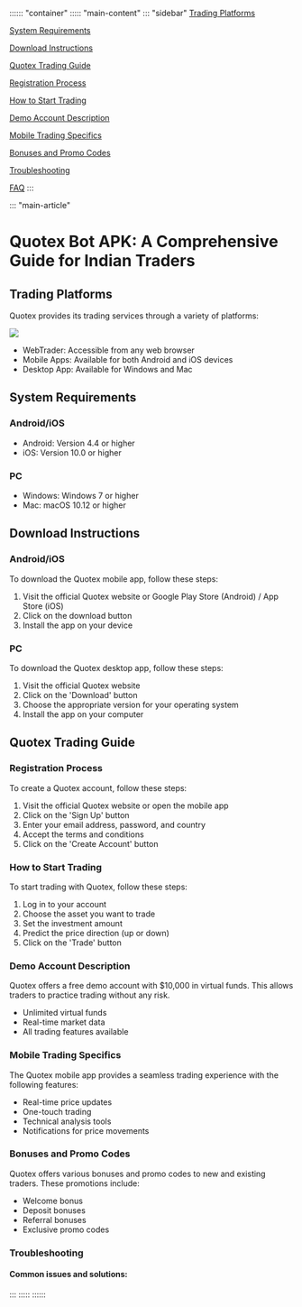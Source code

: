 :::::: \"container\"
::::: \"main-content\"
::: \"sidebar\"
[Trading Platforms](\%22#trading-platforms\%22)

[System Requirements](\%22#system-requirements\%22)

[Download Instructions](\%22#download-instructions\%22)

[Quotex Trading Guide](\%22#quotex-trading-guide\%22)

[Registration Process](\%22#registration-process\%22)

[How to Start Trading](\%22#how-to-start-trading\%22)

[Demo Account Description](\%22#demo-account-description\%22)

[Mobile Trading Specifics](\%22#mobile-trading-specifics\%22)

[Bonuses and Promo Codes](\%22#bonuses-and-promo-codes\%22)

[Troubleshooting](\%22#troubleshooting\%22)

[FAQ](\%22#faq\%22)
:::

::: \"main-article\"
# Quotex Bot APK: A Comprehensive Guide for Indian Traders

## Trading Platforms

Quotex provides its trading services through a variety of platforms:

[![](https://static.quotex.io/files/1_en/300_250.jpg)](https://traff.sbs/brokerqxsignupf)

-   WebTrader: Accessible from any web browser
-   Mobile Apps: Available for both Android and iOS devices
-   Desktop App: Available for Windows and Mac

## System Requirements

### Android/iOS

-   Android: Version 4.4 or higher
-   iOS: Version 10.0 or higher

### PC

-   Windows: Windows 7 or higher
-   Mac: macOS 10.12 or higher

## Download Instructions

### Android/iOS

To download the Quotex mobile app, follow these steps:

1.  Visit the official Quotex website or Google Play Store (Android) /
    App Store (iOS)
2.  Click on the download button
3.  Install the app on your device

### PC

To download the Quotex desktop app, follow these steps:

1.  Visit the official Quotex website
2.  Click on the \'Download\' button
3.  Choose the appropriate version for your operating system
4.  Install the app on your computer

## Quotex Trading Guide

### Registration Process

To create a Quotex account, follow these steps:

1.  Visit the official Quotex website or open the mobile app
2.  Click on the \'Sign Up\' button
3.  Enter your email address, password, and country
4.  Accept the terms and conditions
5.  Click on the \'Create Account\' button

### How to Start Trading

To start trading with Quotex, follow these steps:

1.  Log in to your account
2.  Choose the asset you want to trade
3.  Set the investment amount
4.  Predict the price direction (up or down)
5.  Click on the \'Trade\' button

### Demo Account Description

Quotex offers a free demo account with \$10,000 in virtual funds. This
allows traders to practice trading without any risk.

-   Unlimited virtual funds
-   Real-time market data
-   All trading features available

### Mobile Trading Specifics

The Quotex mobile app provides a seamless trading experience with the
following features:

-   Real-time price updates
-   One-touch trading
-   Technical analysis tools
-   Notifications for price movements

### Bonuses and Promo Codes

Quotex offers various bonuses and promo codes to new and existing
traders. These promotions include:

-   Welcome bonus
-   Deposit bonuses
-   Referral bonuses
-   Exclusive promo codes

### Troubleshooting

#### Common issues and solutions:
:::
:::::
::::::

